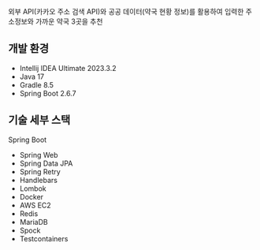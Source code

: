 외부 API(카카오 주소 검색 API)와 공공 데이터(약국 현황 정보)를 활용하여 입력한 주소정보와 가까운 약국 3곳을 추천

## 개발 환경
- Intellij IDEA Ultimate 2023.3.2
- Java 17
- Gradle 8.5
- Spring Boot 2.6.7

## 기술 세부 스택
Spring Boot
- Spring Web
- Spring Data JPA
- Spring Retry
- Handlebars
- Lombok
- Docker
- AWS EC2
- Redis
- MariaDB
- Spock
- Testcontainers

